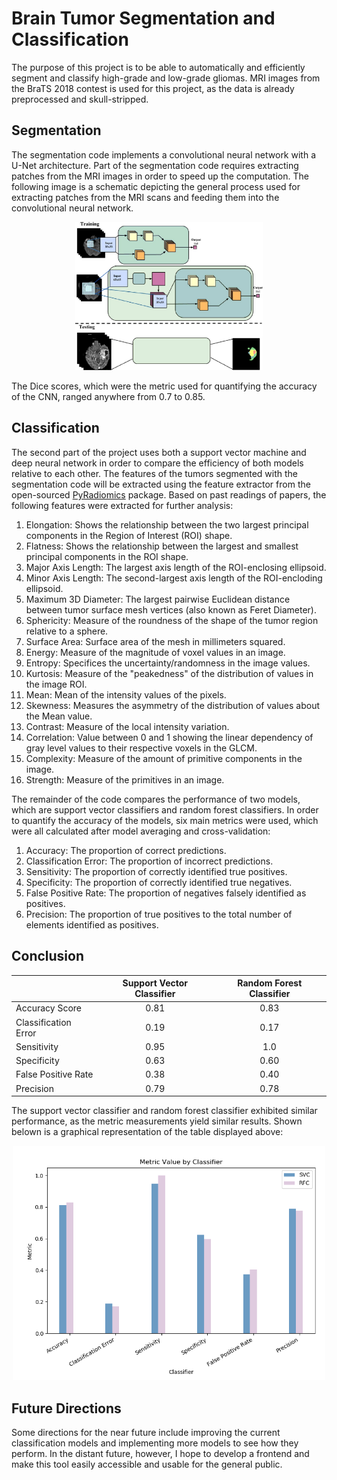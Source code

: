 # Brain Tumor Segmentation and Classification
The purpose of this project is to be able to automatically and efficiently segment and classify high-grade and low-grade gliomas. MRI images from the BraTS 2018 contest is used for this project, as the data is already preprocessed and skull-stripped.

## Segmentation
The segmentation code implements a convolutional neural network with a U-Net architecture. Part of the segmentation code requires extracting patches from the MRI images in order to speed up the computation. The following image is a schematic depicting the general process used for extracting patches from the MRI scans and feeding them into the convolutional neural network.

<p align="center">
  <img src="/misc/patch_extraction.jpg" width="300">
</p>

The Dice scores, which were the metric used for quantifying the accuracy of the CNN, ranged anywhere from 0.7 to 0.85.

## Classification
The second part of the project uses both a support vector machine and deep neural network in order to compare the efficiency of both models relative to each other. The features of the tumors segmented with the segmentation code will be extracted using the feature extractor from the open-sourced [PyRadiomics](https://github.com/Radiomics/pyradiomics) package. Based on past readings of papers, the following features were extracted for further analysis:

1. Elongation: Shows the relationship between the two largest principal components in the Region of Interest (ROI) shape.
2. Flatness: Shows the relationship between the largest and smallest principal components in the ROI shape.
3. Major Axis Length: The largest axis length of the ROI-enclosing ellipsoid.
4. Minor Axis Length: The second-largest axis length of the ROI-encloding ellipsoid.
5. Maximum 3D Diameter: The largest pairwise Euclidean distance between tumor surface mesh vertices (also known as Feret Diameter).
6. Sphericity: Measure of the roundness of the shape of the tumor region relative to a sphere.
7. Surface Area: Surface area of the mesh in millimeters squared.
8. Energy: Measure of the magnitude of voxel values in an image.
9. Entropy: Specifices the uncertainty/randomness in the image values.
10. Kurtosis: Measure of the "peakedness" of the distribution of values in the image ROI.
11. Mean: Mean of the intensity values of the pixels.
12. Skewness: Measures the asymmetry of the distribution of values about the Mean value.
13. Contrast: Measure of the local intensity variation.
14. Correlation: Value between 0 and 1 showing the linear dependency of gray level values to their respective voxels in the GLCM.
15. Complexity: Measure of the amount of primitive components in the image.
16. Strength: Measure of the primitives in an image.

The remainder of the code compares the performance of two models, which are support vector classifiers and random forest classifiers. In order to quantify the accuracy of the models, six main metrics were used, which were all calculated after model averaging and cross-validation:

1. Accuracy: The proportion of correct predictions.
2. Classification Error: The proportion of incorrect predictions.
3. Sensitivity: The proportion of correctly identified true positives.
4. Specificity: The proportion of correctly identified true negatives.
5. False Positive Rate: The proportion of negatives falsely identified as positives.
6. Precision: The proportion of true positives to the total number of elements identified as positives.

## Conclusion

| | Support Vector Classifier | Random Forest Classifier |
| - | :-------------------------: | :------------------------: |
| Accuracy Score | 0.81 | 0.83 |
| Classification Error | 0.19 | 0.17 |
| Sensitivity | 0.95 | 1.0 |
| Specificity | 0.63 | 0.60 |
| False Positive Rate | 0.38 | 0.40 |
| Precision | 0.79 | 0.78 |

The support vector classifier and random forest classifier exhibited similar performance, as the metric measurements yield similar results. Shown belown is a graphical representation of the table displayed above:

<p align="center">
  <img src="/misc/model_comparison.png" width="500">
</p>

## Future Directions
Some directions for the near future include improving the current classification models and implementing more models to see how they perform. In the distant future, however, I hope to develop a frontend and make this tool easily accessible and usable for the general public.
